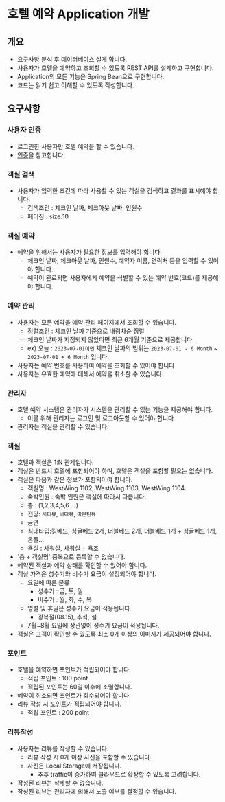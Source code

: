 # 호텔 예약 Application 개발

## 개요

* 요구사항 분석 후 데이터베이스 설계 합니다.
* 사용자가 호텔을 예약하고 조회할 수 있도록 REST API를 설계하고 구현합니다.
* Application의 모든 기능은 Spring Bean으로 구현합니다.
* 코드는 읽기 쉽고 이해할 수 있도록 작성합니다.

## 요구사항

### 사용자 인증

* 로그인한 사용자만 호텔 예약을 할 수 있습니다.
* [인증](3-0.인증.md)을 참고합니다.

### 객실 검색

* 사용자가 입력한 조건에 따라 사용할 수 있는 객실을 검색하고 결과를 표시해야 합니다.
  * 검색조건 : 체크인 날짜, 체크아웃 날짜, 인원수
  * 페이징 : size:10

### 객실 예약

* 예약을 위해서는 사용자가 필요한 정보를 입력해야 합니다.
  * 체크인 날짜, 체크아웃 날짜, 인원수, 예약자 이름, 연락처 등을 입력할 수 있어야 합니다.
  * 예약이 완료되면 사용자에게 예약을 식별할 수 있는 예약 번호(코드)를 제공해야 합니다.

### 예약 관리

* 사용자는 모든 예약을 예약 관리 페이지에서 조회할 수 있습니다.
  * 정렬조건 : 체크인 날짜 기준으로 내림차순 정렬
  * 체크인 날짜가 지정되지 않았다면 최근 6개월 기준으로 제공합니다.
  * ex) 오늘 : `2023-07-01이면` 체크인 날짜의 범위는 `2023-07-01 - 6 Month` ~  `2023-07-01 + 6 Month` 입니다.
* 사용자는 예약 번호를 사용하여 예약을 조회할 수 있어야 합니다
* 사용자는 유효한 예약에 대해서 예약을 취소할 수 있습니다.

### 관리자

* 호텔 예약 시스템은 관리자가 시스템을 관리할 수 있는 기능을 제공해야 합니다.
  * 이를 위해 관리자는 로그인 및 로그아웃할 수 있어야 합니다.
* 관리자는 객실을 관리할 수 있습니다.

### 객실

* 호텔과 객실은 1:N 관계입니다.
* 객실은 반드시 호텔에 포함되어야 하며, 호텔은 객실을 포함할 필요는 없습니다.
* 객실은 다음과 같은 정보가 포함되어야 합니다.
  * 객실명 : WestWing 1102, WestWing 1103, WestWing 1104
  * 숙박인원 : 숙박 인원은 객실에 따라서 다릅니다.
  * 층 : (1,2,3,4,5,6 ...)
  * 전망: `시티뷰`, `바다뷰`, `마운틴뷰`
  * 금연
  * 침대타입:킹베드, 싱글베드 2개, 더블베드 2개, 더블베드 1개 + 싱글베드 1개, 온돌...
  * 욕실 : 샤워실, 샤워실 + 욕조
* '층 + 객실명' 중복으로 등록할 수 없습니다.
* 예약된 객실과 예약 상태를 확인할 수 있어야 합니다.
* 객실 가격은 성수기와 비수기 요금이 설정되어야 합니다.
  * 요일에 따른 분류
    * 성수기 : 금, 토, 일
    * 비수기 : 월, 화, 수, 목
  * 명절 및 휴일은 성수기 요금이 적용됩니다.
    * 광복절(08.15), 추석, 설
  * 7월~8월 요일에 상관없이 성수기 요금이 적용됩니다.
* 객실은 고객이 확인할 수 있도록 최소 0개 이상의 이미지가 제공되어야 합니다.

### 포인트

* 호텔을 예약하면 포인트가 적립되어야 합니다.
  * 적립 포인트 : 100 point
  * 적립된 포인트는 60일 이후에 소멸합니다.
* 예약이 취소되면 포인트가 회수되어야 합니다.
* 리뷰 작성 시 포인트가 적립되어야 합니다.
  * 적립 포인트 : 200 point
  
### 리뷰작성

* 사용자는 리뷰를 작성할 수 있습니다.
  * 리뷰 작성 시 0개 이상 사진을 포함할 수 있습니다.
  * 사진은 Local Storage에 저장됩니다.
    * 추후 traffic이 증가하여 클라우드로 확장할 수 있도록 고려합니다.
* 작성된 리뷰는 삭제할 수 없습니다.
* 작성된 리뷰는 관리자에 의해서 노출 여부를 결정할 수 있습니다.